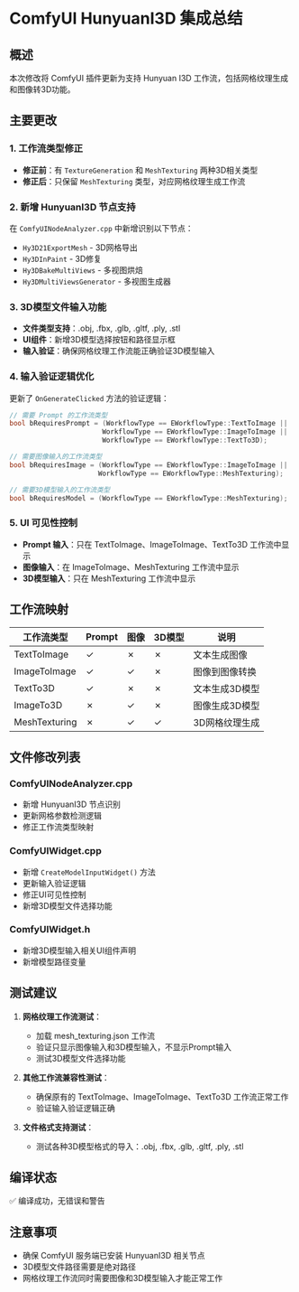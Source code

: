 # ComfyUI HunyuanI3D 集成总结

## 概述
本次修改将 ComfyUI 插件更新为支持 Hunyuan I3D 工作流，包括网格纹理生成和图像转3D功能。

## 主要更改

### 1. 工作流类型修正
- **修正前**：有 `TextureGeneration` 和 `MeshTexturing` 两种3D相关类型
- **修正后**：只保留 `MeshTexturing` 类型，对应网格纹理生成工作流

### 2. 新增 HunyuanI3D 节点支持
在 `ComfyUINodeAnalyzer.cpp` 中新增识别以下节点：
- `Hy3D21ExportMesh` - 3D网格导出
- `Hy3DInPaint` - 3D修复
- `Hy3DBakeMultiViews` - 多视图烘焙  
- `Hy3DMultiViewsGenerator` - 多视图生成器

### 3. 3D模型文件输入功能
- **文件类型支持**：.obj, .fbx, .glb, .gltf, .ply, .stl
- **UI组件**：新增3D模型选择按钮和路径显示框
- **输入验证**：确保网格纹理工作流能正确验证3D模型输入

### 4. 输入验证逻辑优化
更新了 `OnGenerateClicked` 方法的验证逻辑：

```cpp
// 需要 Prompt 的工作流类型
bool bRequiresPrompt = (WorkflowType == EWorkflowType::TextToImage || 
                       WorkflowType == EWorkflowType::ImageToImage || 
                       WorkflowType == EWorkflowType::TextTo3D);

// 需要图像输入的工作流类型
bool bRequiresImage = (WorkflowType == EWorkflowType::ImageToImage || 
                      WorkflowType == EWorkflowType::MeshTexturing);

// 需要3D模型输入的工作流类型  
bool bRequiresModel = (WorkflowType == EWorkflowType::MeshTexturing);
```

### 5. UI 可见性控制
- **Prompt 输入**：只在 TextToImage、ImageToImage、TextTo3D 工作流中显示
- **图像输入**：在 ImageToImage、MeshTexturing 工作流中显示
- **3D模型输入**：只在 MeshTexturing 工作流中显示

## 工作流映射

| 工作流类型 | Prompt | 图像 | 3D模型 | 说明 |
|-----------|--------|------|--------|------|
| TextToImage | ✓ | ✗ | ✗ | 文本生成图像 |
| ImageToImage | ✓ | ✓ | ✗ | 图像到图像转换 |
| TextTo3D | ✓ | ✗ | ✗ | 文本生成3D模型 |
| ImageTo3D | ✗ | ✓ | ✗ | 图像生成3D模型 |
| MeshTexturing | ✗ | ✓ | ✓ | 3D网格纹理生成 |

## 文件修改列表

### ComfyUINodeAnalyzer.cpp
- 新增 HunyuanI3D 节点识别
- 更新网格参数检测逻辑
- 修正工作流类型映射

### ComfyUIWidget.cpp  
- 新增 `CreateModelInputWidget()` 方法
- 更新输入验证逻辑
- 修正UI可见性控制
- 新增3D模型文件选择功能

### ComfyUIWidget.h
- 新增3D模型输入相关UI组件声明
- 新增模型路径变量

## 测试建议

1. **网格纹理工作流测试**：
   - 加载 mesh_texturing.json 工作流
   - 验证只显示图像输入和3D模型输入，不显示Prompt输入
   - 测试3D模型文件选择功能

2. **其他工作流兼容性测试**：
   - 确保原有的 TextToImage、ImageToImage、TextTo3D 工作流正常工作
   - 验证输入验证逻辑正确

3. **文件格式支持测试**：
   - 测试各种3D模型格式的导入：.obj, .fbx, .glb, .gltf, .ply, .stl

## 编译状态
✅ 编译成功，无错误和警告

## 注意事项
- 确保 ComfyUI 服务端已安装 HunyuanI3D 相关节点
- 3D模型文件路径需要是绝对路径
- 网格纹理工作流同时需要图像和3D模型输入才能正常工作
